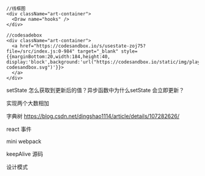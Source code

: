 ```tsx

//线框图
<div className="art-container">
  <Draw name="hooks" />
</div>

//codesadebox
<div className="art-container">
  <a href="https://codesandbox.io/s/usestate-zoj75?file=/src/index.js:0-984" target="_blank" style={{marginBottom:20,width:184,height:40, display:'block',background:'url("https://codesandbox.io/static/img/play-codesandbox.svg")'}}>
  </a>
</div>

```

setState 怎么获取到更新后的值？异步函数中为什么setState 会立即更新？

实现两个大数相加



字典树
https://blog.csdn.net/dingshao1114/article/details/107282626/


react 事件

mini webpack


keepAlive 源码

设计模式
